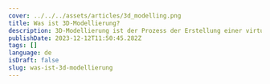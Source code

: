 ```yaml
---
cover: ../../../assets/articles/3d_modelling.png
title: Was ist 3D-Modellierung?
description: 3D-Modellierung ist der Prozess der Erstellung einer virtuellen Darstellung eines dreidimensionalen Objekts, einer Szene oder einer Struktur mithilfe spezialisierter Software.
publishDate: 2023-12-12T11:50:45.282Z
tags: []
language: de
isDraft: false
slug: was-ist-3d-modellierung
---
```


